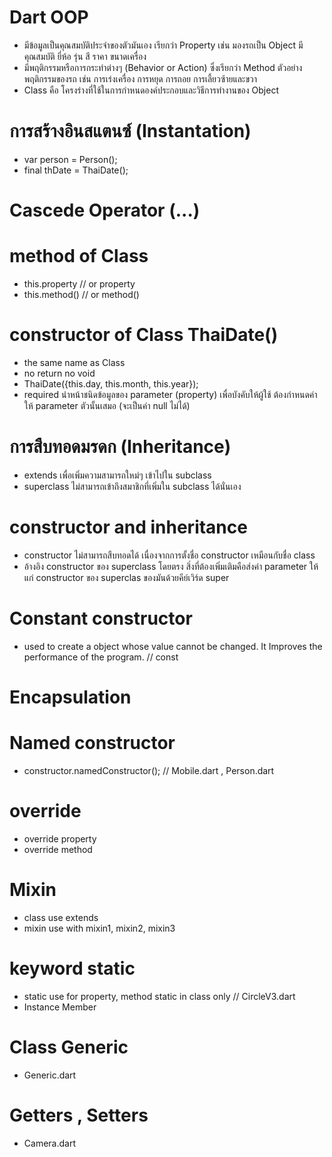 # Dart OOP
- มีข้อมูลเป็นคุณสมบัติประจำของตัวมันเอง เรียกว่า Property เช่น มองรถเป็น Object มีคุณสมบัติ ยี่ห้อ รุ่น สี ราคา ขนาดเครื่อง
- มีพฤติกรรมหรือการกระทำต่างๆ (Behavior or Action) ซึ่งเรียกว่า Method ตัวอย่างพฤติกรรมของรถ เช่น การเร่งเครื่อง การหยุด การถอย การเลี้ยวซ้ายและขวา
- Class คือ โครงร่างที่ใช้ในการกำหนดองค์ประกอบและวิธีการทำงานของ Object

# การสร้างอินสแตนซ์ (Instantation)
- var person = Person();
- final thDate = ThaiDate();

# Cascede Operator (...)

# method of Class
- this.property // or property
- this.method() // or method()

# constructor of Class ThaiDate()
- the same name as Class
- no return no void
- ThaiDate({this.day, this.month, this.year});
- required นำหน้าชนิดข้อมูลของ parameter (property) เพื่อบังคับให้ผู้ใช้ ต้องกำหนดค่าให้ parameter ตัวนั้นเสมอ (จะเป็นค่า null ไม่ได้)

# การสืบทอดมรดก (Inheritance)
- extends เพื่อเพิ่มความสามารถใหม่ๆ เข้าไปใน subclass
- superclass ไม่สามารถเข้าถึงสมาชิกที่เพิ่มใน subclass ได้นั่นเอง

# constructor and inheritance
- constructor ไม่สามารถสืบทอดได้ เนื่องจากการตั้งชื่อ constructor เหมือนกับชื่อ class
- อ้างอิง constructor ของ superclass โดยตรง สิ่งที่ต้องเพิ่มเติมคือส่งค่า parameter ให้แก่ constructor ของ superclas ของมันด้วยคีย์เวิร์ด super

# Constant constructor
- used to create a object whose value cannot be changed. It Improves the performance of the program. // const

# Encapsulation

# Named constructor
- constructor.namedConstructor(); // Mobile.dart , Person.dart

# override
- override property
- override method

# Mixin
- class use extends
- mixin use with mixin1, mixin2, mixin3

# keyword static
- static use for property, method static in class only  // CircleV3.dart
- Instance Member

# Class Generic
- Generic.dart

# Getters , Setters
- Camera.dart